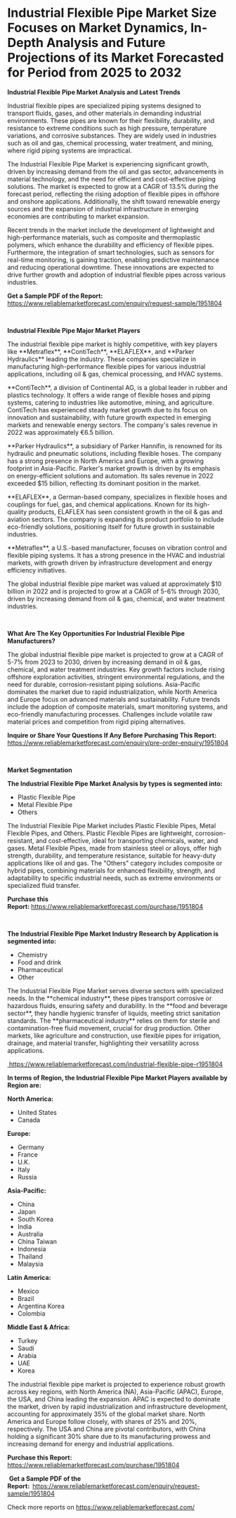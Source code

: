<p><h1>Industrial Flexible Pipe Market Size Focuses on Market Dynamics, In-Depth Analysis and Future Projections of its Market Forecasted for Period from 2025 to 2032</h1></p><p><strong>Industrial Flexible Pipe Market Analysis and Latest Trends</strong></p>
<p><p>Industrial flexible pipes are specialized piping systems designed to transport fluids, gases, and other materials in demanding industrial environments. These pipes are known for their flexibility, durability, and resistance to extreme conditions such as high pressure, temperature variations, and corrosive substances. They are widely used in industries such as oil and gas, chemical processing, water treatment, and mining, where rigid piping systems are impractical.</p><p>The Industrial Flexible Pipe Market is experiencing significant growth, driven by increasing demand from the oil and gas sector, advancements in material technology, and the need for efficient and cost-effective piping solutions. The market is expected to grow at a CAGR of 13.5% during the forecast period, reflecting the rising adoption of flexible pipes in offshore and onshore applications. Additionally, the shift toward renewable energy sources and the expansion of industrial infrastructure in emerging economies are contributing to market expansion.</p><p>Recent trends in the market include the development of lightweight and high-performance materials, such as composite and thermoplastic polymers, which enhance the durability and efficiency of flexible pipes. Furthermore, the integration of smart technologies, such as sensors for real-time monitoring, is gaining traction, enabling predictive maintenance and reducing operational downtime. These innovations are expected to drive further growth and adoption of industrial flexible pipes across various industries.</p></p>
<p><strong>Get a Sample PDF of the Report:&nbsp;</strong> <a href="https://www.reliablemarketforecast.com/enquiry/request-sample/1951804?utm_campaign=1903&utm_medium=2&utm_source=Github&utm_content=ia&utm_term=25012025&utm_id=industrial-flexible-pipe">https://www.reliablemarketforecast.com/enquiry/request-sample/1951804</a></p>
<p>&nbsp;</p>
<p><strong>Industrial Flexible Pipe Major Market Players</strong></p>
<p><p>The industrial flexible pipe market is highly competitive, with key players like **Metraflex**, **ContiTech**, **ELAFLEX**, and **Parker Hydraulics** leading the industry. These companies specialize in manufacturing high-performance flexible pipes for various industrial applications, including oil & gas, chemical processing, and HVAC systems.</p><p>**ContiTech**, a division of Continental AG, is a global leader in rubber and plastics technology. It offers a wide range of flexible hoses and piping systems, catering to industries like automotive, mining, and agriculture. ContiTech has experienced steady market growth due to its focus on innovation and sustainability, with future growth expected in emerging markets and renewable energy sectors. The company's sales revenue in 2022 was approximately €6.5 billion.</p><p>**Parker Hydraulics**, a subsidiary of Parker Hannifin, is renowned for its hydraulic and pneumatic solutions, including flexible hoses. The company has a strong presence in North America and Europe, with a growing footprint in Asia-Pacific. Parker's market growth is driven by its emphasis on energy-efficient solutions and automation. Its sales revenue in 2022 exceeded $15 billion, reflecting its dominant position in the market.</p><p>**ELAFLEX**, a German-based company, specializes in flexible hoses and couplings for fuel, gas, and chemical applications. Known for its high-quality products, ELAFLEX has seen consistent growth in the oil & gas and aviation sectors. The company is expanding its product portfolio to include eco-friendly solutions, positioning itself for future growth in sustainable industries.</p><p>**Metraflex**, a U.S.-based manufacturer, focuses on vibration control and flexible piping systems. It has a strong presence in the HVAC and industrial markets, with growth driven by infrastructure development and energy efficiency initiatives.</p><p>The global industrial flexible pipe market was valued at approximately $10 billion in 2022 and is projected to grow at a CAGR of 5-6% through 2030, driven by increasing demand from oil & gas, chemical, and water treatment industries.</p></p>
<p>&nbsp;</p>
<p><strong>What Are The Key Opportunities For Industrial Flexible Pipe Manufacturers?</strong></p>
<p><p>The global industrial flexible pipe market is projected to grow at a CAGR of 5-7% from 2023 to 2030, driven by increasing demand in oil & gas, chemical, and water treatment industries. Key growth factors include rising offshore exploration activities, stringent environmental regulations, and the need for durable, corrosion-resistant piping solutions. Asia-Pacific dominates the market due to rapid industrialization, while North America and Europe focus on advanced materials and sustainability. Future trends include the adoption of composite materials, smart monitoring systems, and eco-friendly manufacturing processes. Challenges include volatile raw material prices and competition from rigid piping alternatives.</p></p>
<p><strong>Inquire or Share Your Questions If Any Before Purchasing This Report:</strong> <a href="https://www.reliablemarketforecast.com/enquiry/pre-order-enquiry/1951804?utm_campaign=1903&utm_medium=2&utm_source=Github&utm_content=ia&utm_term=25012025&utm_id=industrial-flexible-pipe">https://www.reliablemarketforecast.com/enquiry/pre-order-enquiry/1951804</a></p>
<p>&nbsp;</p>
<p><strong>Market Segmentation</strong></p>
<p><strong>The Industrial Flexible Pipe Market Analysis by types is segmented into:</strong></p>
<p><ul><li>Plastic Flexible Pipe</li><li>Metal Flexible Pipe</li><li>Others</li></ul></p>
<p><p>The Industrial Flexible Pipe Market includes Plastic Flexible Pipes, Metal Flexible Pipes, and Others. Plastic Flexible Pipes are lightweight, corrosion-resistant, and cost-effective, ideal for transporting chemicals, water, and gases. Metal Flexible Pipes, made from stainless steel or alloys, offer high strength, durability, and temperature resistance, suitable for heavy-duty applications like oil and gas. The "Others" category includes composite or hybrid pipes, combining materials for enhanced flexibility, strength, and adaptability to specific industrial needs, such as extreme environments or specialized fluid transfer.</p></p>
<p><strong>Purchase this Report:&nbsp;</strong><a href="https://www.reliablemarketforecast.com/purchase/1951804?utm_campaign=1903&utm_medium=2&utm_source=Github&utm_content=ia&utm_term=25012025&utm_id=industrial-flexible-pipe">https://www.reliablemarketforecast.com/purchase/1951804</a></p>
<p>&nbsp;</p>
<p><strong>The Industrial Flexible Pipe Market Industry Research by Application is segmented into:</strong></p>
<p><ul><li>Chemistry</li><li>Food and drink</li><li>Pharmaceutical</li><li>Other</li></ul></p>
<p><p>The Industrial Flexible Pipe Market serves diverse sectors with specialized needs. In the **chemical industry**, these pipes transport corrosive or hazardous fluids, ensuring safety and durability. In the **food and beverage sector**, they handle hygienic transfer of liquids, meeting strict sanitation standards. The **pharmaceutical industry** relies on them for sterile and contamination-free fluid movement, crucial for drug production. Other markets, like agriculture and construction, use flexible pipes for irrigation, drainage, and material transfer, highlighting their versatility across applications.</p></p>
<p><a href="https://www.reliablemarketforecast.com/industrial-flexible-pipe-r1951804?utm_campaign=1903&utm_medium=2&utm_source=Github&utm_content=ia&utm_term=25012025&utm_id=industrial-flexible-pipe">&nbsp;https://www.reliablemarketforecast.com/industrial-flexible-pipe-r1951804</a></p>
<p><strong>In terms of Region, the Industrial Flexible Pipe Market Players available by Region are:</strong></p>
<p>
    <p> <strong> North America: </strong>
        <ul>
            <li>United States</li>
            <li>Canada</li>
        </ul>
        </p> 
    <p> <strong> Europe: </strong>
        <ul>
            <li>Germany</li>
            <li>France</li>
            <li>U.K.</li>
            <li>Italy</li>
            <li>Russia</li>
        </ul>
        </p> 
    <p> <strong> Asia-Pacific: </strong>
        <ul>
            <li>China</li>
            <li>Japan</li>
            <li>South Korea</li>
            <li>India</li>
            <li>Australia</li>
            <li>China Taiwan</li>
            <li>Indonesia</li>
            <li>Thailand</li>
            <li>Malaysia</li>
        </ul>
        </p> 
    <p> <strong> Latin America: </strong>
        <ul>
            <li>Mexico</li>
            <li>Brazil</li>
            <li>Argentina Korea</li>
            <li>Colombia</li>
        </ul>
        </p> 
    <p> <strong> Middle East & Africa: </strong>
        <ul>
            <li>Turkey</li>
            <li>Saudi</li>
            <li>Arabia</li>
            <li>UAE</li>
            <li>Korea</li>
        </ul>
    </p>
    </p>
<p><p>The industrial flexible pipe market is projected to experience robust growth across key regions, with North America (NA), Asia-Pacific (APAC), Europe, the USA, and China leading the expansion. APAC is expected to dominate the market, driven by rapid industrialization and infrastructure development, accounting for approximately 35% of the global market share. North America and Europe follow closely, with shares of 25% and 20%, respectively. The USA and China are pivotal contributors, with China holding a significant 30% share due to its manufacturing prowess and increasing demand for energy and industrial applications.</p></p>
<p><strong>Purchase this Report: </strong><a href="https://www.reliablemarketforecast.com/purchase/1951804?utm_campaign=1903&utm_medium=2&utm_source=Github&utm_content=ia&utm_term=25012025&utm_id=industrial-flexible-pipe">https://www.reliablemarketforecast.com/purchase/1951804</a></p>
<p>&nbsp;<strong>Get a Sample PDF of the Report:&nbsp;&nbsp;</strong><a href="https://www.reliablemarketforecast.com/enquiry/request-sample/1951804?utm_campaign=1903&utm_medium=2&utm_source=Github&utm_content=ia&utm_term=25012025&utm_id=industrial-flexible-pipe">https://www.reliablemarketforecast.com/enquiry/request-sample/1951804</a></p>
<p><strong></strong></p>
<p>Check more reports on <a href="https://www.reliablemarketforecast.com/?utm_campaign=1903&utm_medium=2&utm_source=Github&utm_content=ia&utm_term=25012025&utm_id=industrial-flexible-pipe">https://www.reliablemarketforecast.com/</a></p>